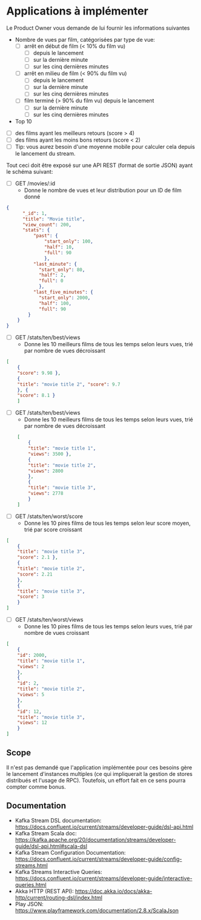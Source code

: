# Applications à implémenter

Le Product Owner vous demande de lui fournir les informations suivantes

- Nombre de vues par film, catégorisées par type de vue:
    -  [ ] arrêt en début de film (< 10% du film vu) 
        -  [ ]  depuis le lancement
        -  [ ] sur la dernière minute
        -  [ ] sur les cinq dernières minutes 
    -  [ ] arrêt en milieu de film (< 90% du film vu)
        -  [ ] depuis le lancement
        -  [ ] sur la dernière minute
        -  [ ] sur les cinq dernières minutes
    -  [ ] film terminé (> 90% du film vu) depuis le lancement
        -  [ ] sur la dernière minute
        -  [ ] sur les cinq dernières minutes
- Top 10
-  [ ] des films ayant les meilleurs retours (score > 4)
-  [ ] des films ayant les moins bons retours (score < 2)
-  [ ] Tip: vous aurez besoin d'une moyenne mobile pour calculer cela depuis le lancement du stream.

Tout ceci doit être exposé sur une API REST (format de sortie JSON) ayant le schéma suivant:

-  [ ] GET /movies/:id
    - Donne le nombre de vues et leur distribution pour un ID de film donné
```json
{
      "_id": 1,
      "title": "Movie title",
      "view_count": 200, 
      "stats": {
          "past": { 
              "start_only": 100, 
              "half": 10, 
              "full": 90
              },
          "last_minute": {
            "start_only": 80,
            "half": 2,
            "full": 0
            }, 
          "last_five_minutes": {
            "start_only": 2000,
            "half": 100, 
            "full": 90
        }
    }
}
```

-  [ ] GET /stats/ten/best/views
    - Donne les 10 meilleurs films de tous les temps selon leurs vues, trié par nombre de vues décroissant
```json
[
    {
    "score": 9.98 },
    {
    "title": "movie title 2", "score": 9.7
    }, {
    "score": 8.1 }
    ]
```
-  [ ] GET /stats/ten/best/views
    - Donne les 10 meilleurs films de tous les temps selon leurs vues, trié par nombre de vues décroissant
```json
    [
        {
        "title": "movie title 1",
        "views": 3500 },
        {
        "title": "movie title 2",
        "views": 2800
        }, 
        {
        "title": "movie title 3",
        "views": 2778 
        }
    ]
```

-  [ ] GET /stats/ten/worst/score
    - Donne les 10 pires films de tous les temps selon leur score moyen, trié par score croissant
```json
[
    {
    "title": "movie title 3",
    "score": 2.1 },
    {
    "title": "movie title 2",
    "score": 2.21
    },
    {
    "title": "movie title 3",
    "score": 3 
    }
]
```

-  [ ] GET /stats/ten/worst/views
    - Donne les 10 pires films de tous les temps selon leurs vues, trié par nombre de vues croissant
```json
[
    {
    "id": 2000,
    "title": "movie title 1", 
    "views": 2
    },
    {
    "id": 2,
    "title": "movie title 2",
    "views": 5
    }, 
    {
    "id": 12,
    "title": "movie title 3", 
    "views": 12
    }
]
```

## Scope
Il n'est pas demandé que l'application implémentée pour ces besoins gère le lancement d'instances multiples (ce qui impliquerait la gestion de stores distribués et l'usage de RPC).
Toutefois, un effort fait en ce sens pourra compter comme bonus.

## Documentation
- Kafka Stream DSL documentation: https://docs.confluent.io/current/streams/developer-guide/dsl-api.html
- Kafka Stream Scala doc: https://kafka.apache.org/20/documentation/streams/developer-guide/dsl-api.html#scala-dsl
- Kafka Stream Configuration Documentation:
https://docs.confluent.io/current/streams/developer-guide/config-streams.html
- Kafka Streams Interactive Queries: https://docs.confluent.io/current/streams/developer-guide/interactive-queries.html
- Akka HTTP (REST API): https://doc.akka.io/docs/akka-http/current/routing-dsl/index.html 
- Play JSON: https://www.playframework.com/documentation/2.8.x/ScalaJson